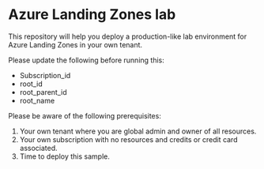 # Azure Landing Zones lab

This repository will help you deploy a production-like lab environment for Azure Landing Zones in your own tenant.

Please update the following before running this:

- Subscription_id
- root_id
- root_parent_id
- root_name

Please be aware of the following prerequisites:

1. Your own tenant where you are global admin and owner of all resources.
2. Your own subscription with no resources and credits or credit card associated.
3. Time to deploy this sample.